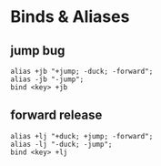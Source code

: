 # Binds & Aliases
## jump bug
```
alias +jb "+jump; -duck; -forward";
alias -jb "-jump";
bind <key> +jb
```
## forward release
```
alias +lj "+duck; +jump; -forward";
alias -lj "-duck; -jump";
bind <key> +lj
```
